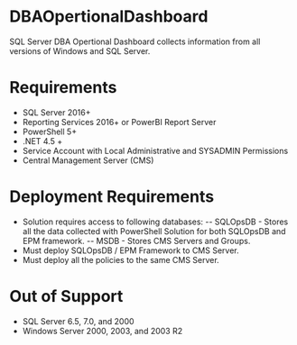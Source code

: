 # DBAOpertionalDashboard
SQL Server DBA Opertional Dashboard collects information from all versions of Windows and SQL Server.

# Requirements
- SQL Server 2016+
- Reporting Services 2016+ or PowerBI Report Server
- PowerShell 5+
- .NET 4.5 +
- Service Account with Local Administrative and SYSADMIN Permissions
- Central Management Server (CMS)

# Deployment Requirements
- Solution requires access to following databases:
  -- SQLOpsDB - Stores all the data collected with PowerShell Solution for both SQLOpsDB and EPM framework.
  -- MSDB - Stores CMS Servers and Groups.
- Must deploy SQLOpsDB / EPM Framework to CMS Server.
- Must deploy all the policies to the same CMS Server.

# Out of Support
- SQL Server 6.5, 7.0, and 2000
- Windows Server 2000, 2003, and 2003 R2
